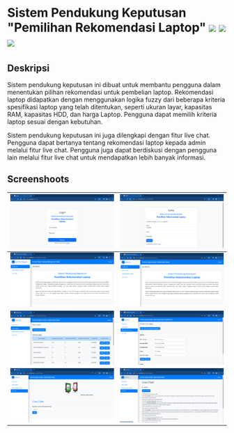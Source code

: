 # Sistem Pendukung Keputusan "Pemilihan Rekomendasi Laptop" <img src="https://img.shields.io/badge/Built%20with-Bootstrap-563D7C?style=popout&logo=bootstrap"> <img src="https://img.shields.io/badge/Built%20with-PHP-777BB4?style=popout&logo=php"> <img src="https://img.shields.io/badge/Built%20with-JavaScript-F7DF1E?style=popout&logo=JavaScript">

## Deskripsi
Sistem pendukung keputusan ini dibuat untuk membantu pengguna dalam menentukan pilihan rekomendasi untuk pembelian laptop. Rekomendasi laptop didapatkan dengan menggunakan logika fuzzy dari beberapa kriteria spesifikasi laptop yang telah ditentukan, seperti ukuran layar, kapasitas RAM, kapasitas HDD, dan harga Laptop. Pengguna dapat memilih kriteria laptop sesuai dengan kebutuhan.

Sistem pendukung keputusan ini juga dilengkapi dengan fitur live chat. Pengguna dapat bertanya tentang rekomendasi laptop kepada admin melalui fitur live chat. Pengguna juga dapat berdiskusi dengan pengguna lain melalui fitur live chat untuk mendapatkan lebih banyak informasi.

## Screenshoots
| <img width="100%" src="./screenshots/login.png">  | <img width="100%" src="./screenshots/register.png">  |
| --------------------------------------------------- | --------------------------------------------------- |
| <img width="100%" src="./screenshots/dashboard_user.png">  | <img width="100%" src="./screenshots/dashboard_admin.png">  |
| <img width="100%" src="./screenshots/data_laptop.png"> | <img width="100%" src="./screenshots/rekomendasi_laptop.png"> |
| <img width="100%" src="./screenshots/livechat.png">  | <img width="100%" src="./screenshots/livechat2.png">  |
